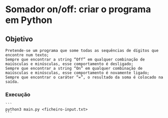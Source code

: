 # Somador on/off: criar o programa em Python

## Objetivo
    Pretende-se um programa que some todas as sequências de dígitos que encontre num texto;
    Sempre que encontrar a string “Off” em qualquer combinação de maiúsculas e minúsculas, esse comportamento é desligado;
    Sempre que encontrar a string “On” em qualquer combinação de maiúsculas e minúsculas, esse comportamento é novamente ligado;
    Sempre que encontrar o caráter “=”, o resultado da soma é colocado na saída.

### Execução
    ```
    python3 main.py <ficheiro-input.txt>
    ```